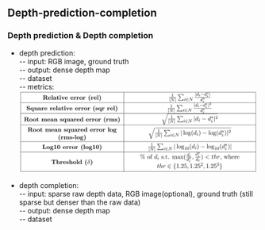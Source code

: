 ## Depth-prediction-completion

### Depth prediction & Depth completion
* depth prediction:   
-- input: RGB image, ground truth  
-- output: dense depth map  
-- dataset  
-- metrics:   
![metrics](data/metric.png)


* depth completion:  
-- input: sparse raw depth data, RGB image(optional), ground truth (still sparse but denser than the raw data)  
-- output: dense depth map  
-- dataset  


